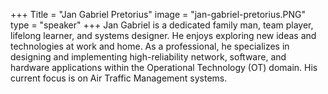 +++
Title = "Jan Gabriel Pretorius"
image = "jan-gabriel-pretorius.PNG"
type = "speaker"
+++
Jan Gabriel is a dedicated family man, team player, lifelong learner, and systems designer. He enjoys exploring new ideas and technologies at work and home. As a professional, he specializes in designing and implementing high-reliability network, software, and hardware applications within the Operational Technology (OT) domain. His current focus is on Air Traffic Management systems.
